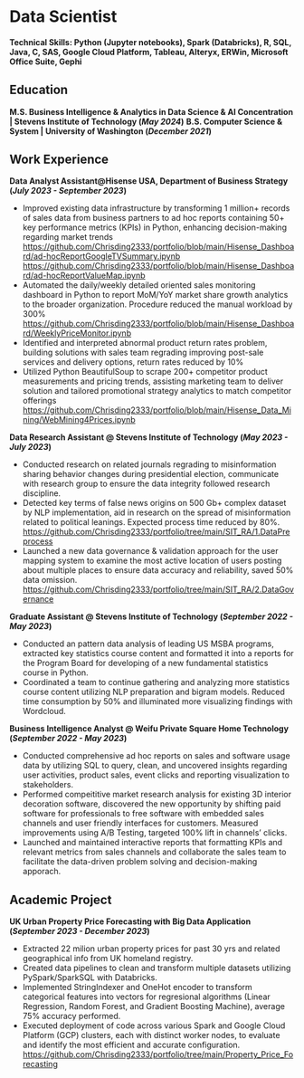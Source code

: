 # Data Scientist
#### Technical Skills: Python (Jupyter notebooks), Spark (Databricks), R, SQL, Java, C, SAS, Google Cloud Platform, Tableau, Alteryx, ERWin, Microsoft Office Suite, Gephi

## Education
**M.S. Business Intelligence & Analytics in Data Science & AI Concentration | Stevens Institute of Technology (_May 2024_)**
**B.S. Computer Science & System | University of Washington (_December 2021_)**

## Work Experience
**Data Analyst Assistant@Hisense USA, Department of Business Strategy (_July 2023 - September 2023_)**
- Improved existing data infrastructure by transforming 1 million+ records of sales data from business partners to ad hoc reports containing 50+ key performance metrics (KPIs) in Python, enhancing decision-making regarding market trends
https://github.com/Chrisding2333/portfolio/blob/main/Hisense_Dashboard/ad-hocReportGoogleTVSummary.ipynb
https://github.com/Chrisding2333/portfolio/blob/main/Hisense_Dashboard/ad-hocReportValueMap.ipynb
- Automated the daily/weekly detailed oriented sales monitoring dashboard in Python to report MoM/YoY market share growth analytics to the broader organization. Procedure reduced the manual workload by 300%
https://github.com/Chrisding2333/portfolio/blob/main/Hisense_Dashboard/WeeklyPriceMonitor.ipynb
- Identified and interpreted abnormal product return rates problem, building solutions with sales team regrading improving post-sale services and delivery options, return rates reduced by 10%
- Utilized Python BeautifulSoup to scrape 200+ competitor product measurements and pricing trends, assisting marketing team to deliver solution and tailored promotional strategy analytics to match competitor offerings
https://github.com/Chrisding2333/portfolio/blob/main/Hisense_Data_Mining/WebMining4Prices.ipynb

**Data Research Assistant @ Stevens Institute of Technology (_May 2023 - July 2023_)**
-	Conducted research on related journals regrading to misinformation sharing behavior changes during presidential election, communicate with research group to ensure the data integrity followed research discipline.
-	Detected key terms of false news origins on 500 Gb+ complex dataset by NLP implementation, aid in research on the spread of misinformation related to political leanings. Expected process time reduced by 80%.
https://github.com/Chrisding2333/portfolio/tree/main/SIT_RA/1.DataPreprocess
-	Launched a new data governance & validation approach for the user mapping system to examine the most active location of users posting about multiple places to ensure data accuracy and reliability, saved 50% data omission.
https://github.com/Chrisding2333/portfolio/tree/main/SIT_RA/2.DataGovernance

**Graduate Assistant @ Stevens Institute of Technology (_September 2022 - May 2023_)**
-	Conducted an pattern data analysis of leading US MSBA programs, extracted key statistics course content and formatted it into a reports for the Program Board for developing of a new fundamental statistics course in Python. 
-	Coordinated a team to continue gathering and analyzing more statistics course content utilizing NLP preparation and bigram models. Reduced time consumption by 50% and illuminated more visualizing findings with Wordcloud. 

**Business Intelligence Analyst @ Weifu Private Square Home Technology (_September 2022 - May 2023_)**
-	Conducted comprehensive ad hoc reports on sales and software usage data by utilizing SQL to query, clean, and uncovered insights regarding user activities, product sales, event clicks and reporting visualization to stakeholders.
-	Performed compeititive market research analysis for existing 3D interior decoration software, discovered the new opportunity by shifting paid software for professionals to free software with embedded sales channels and user friendly interfaces for customers. Measured improvements using A/B Testing, targeted 100% lift in channels’ clicks. 
-	Launched and maintained interactive reports that formatting KPIs and relevant metrics from sales channels and collaborate the sales team to facilitate the data-driven problem solving and decision-making apporach.

## Academic Project
**UK Urban Property Price Forecasting with Big Data Application (_September 2023 - December 2023_)**
-	Extracted 22 milion urban property prices for past 30 yrs and related geographical info from UK homeland registry. 
-	Created data pipelines to clean and transform multiple datasets utilizing PySpark/SparkSQL with Databricks.
-	Implemented StringIndexer and OneHot encoder to transform categorical features into vectors for regresional algorithms (Linear Regression, Random Forest, and Gradient Boosting Machine), average 75% accuracy performed.
-	Executed deployment of code across various Spark and Google Cloud Platform (GCP) clusters, each with distinct worker nodes, to evaluate and identify the most efficient and accurate configuration.
https://github.com/Chrisding2333/portfolio/tree/main/Property_Price_Forecasting

